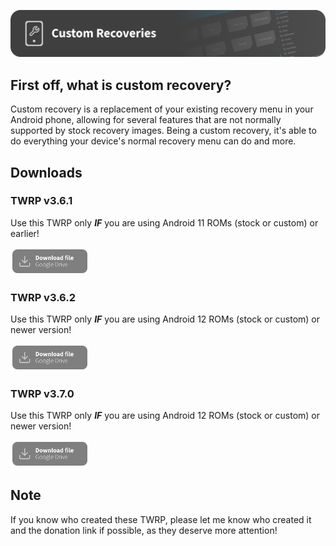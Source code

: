 [![header](/assets/Custom-Recovery-Header.svg)](https://github.com/Loominagit/fog-stuff/)

## First off, what is custom recovery?
Custom recovery is a replacement of your existing recovery menu in your Android phone, allowing for several features that are not normally supported by stock recovery images. Being a custom recovery, it's able to do everything your device's normal recovery menu can do and more.

## Downloads

### TWRP v3.6.1
Use this TWRP only ***IF*** you are using Android 11 ROMs (stock or custom) or earlier!

<a href="https://drive.google.com/file/d/1mhrghxQCiHmhpYKZqKMHxzb82v9cVvrp/view?usp=share_link"><img src="/assets/Download-GD.svg" alt="Download TWRP v3.6.1" width="25%" height="25%"></a>

### TWRP v3.6.2
Use this TWRP only ***IF*** you are using Android 12 ROMs (stock or custom) or newer version!

<a href="https://drive.google.com/file/d/1AvzVHsGdy2EGjXXzn2Cup5phvCokHUdl/view?usp=share_link"><img src="/assets/Download-GD.svg" alt="Download TWRP v3.6.2" width="25%" height="25%"></a>

### TWRP v3.7.0
Use this TWRP only ***IF*** you are using Android 12 ROMs (stock or custom) or newer version!

<a href="https://drive.google.com/file/d/1vaOBvXv477Yb9wOhekCuHOLPVmpcVRxx/view?usp=share_link"><img src="/assets/Download-GD.svg" alt="Download TWRP v3.6.2" width="25%" height="25%"></a>

## Note
If you know who created these TWRP, please let me know who created it and the donation link if possible, as they deserve more attention!
